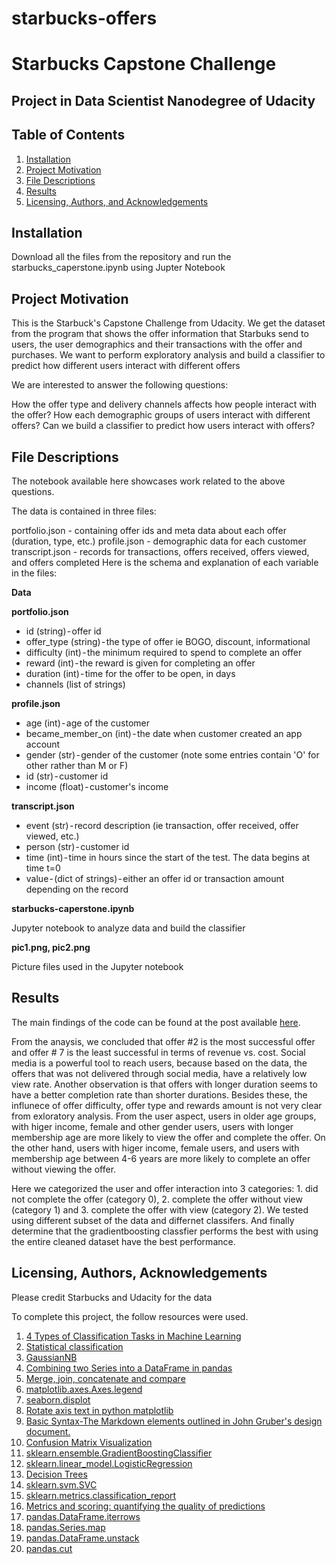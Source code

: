 # starbucks-offers

# Starbucks Capstone Challenge
## Project in Data Scientist Nanodegree of Udacity

## Table of Contents
1. [Installation](#installation)
2. [Project Motivation](#project-motivation)
3. [File Descriptions](#file-descriptions)
4. [Results](#results)
5. [Licensing, Authors, and Acknowledgements](#licensing-authors-acknowledgements)

## Installation

Download all the files from the repository and run the starbucks_caperstone.ipynb using Jupter Notebook

## Project Motivation

This is the Starbuck's Capstone Challenge from Udacity. We get the dataset from the program that shows the offer information that Starbuks send to users, the user demographics and their transactions with the offer and purchases. We want to perform exploratory analysis and build a classifier to predict how different users interact with different offers

We are interested to answer the following questions:

How the offer type and delivery channels affects how people interact with the offer?
How each demographic groups of users interact with different offers?
Can we build a classifier to predict how users interact with offers?

## File Descriptions
The notebook available here showcases work related to the above questions.

The data is contained in three files:

portfolio.json - containing offer ids and meta data about each offer (duration, type, etc.)
profile.json - demographic data for each customer
transcript.json - records for transactions, offers received, offers viewed, and offers completed
Here is the schema and explanation of each variable in the files:

**Data**

**portfolio.json**

- id (string) - offer id
- offer_type (string) - the type of offer ie BOGO, discount, informational
- difficulty (int) - the minimum required to spend to complete an offer
- reward (int) - the reward is given for completing an offer
- duration (int) - time for the offer to be open, in days
- channels (list of strings)

**profile.json**

- age (int) - age of the customer
- became_member_on (int) - the date when customer created an app account
- gender (str) - gender of the customer (note some entries contain 'O' for other rather than M or F)
- id (str) - customer id
- income (float) - customer's income

**transcript.json**

- event (str) - record description (ie transaction, offer received, offer viewed, etc.)
- person (str) - customer id
- time (int) - time in hours since the start of the test. The data begins at time t=0
- value - (dict of strings) - either an offer id or transaction amount depending on the record

**starbucks-caperstone.ipynb**

Jupyter notebook to analyze data and build the classifier

**pic1.png, pic2.png**

Picture files used in the Jupyter notebook


## Results
The main findings of the code can be found at the post available [here](https://jcguo.medium.com/how-users-reacts-to-starbucks-offers-a6243930b16).

From the anaysis, we concluded that offer #2 is the most successful offer and offer # 7 is the least successful in terms of revenue vs. cost. Social media is a powerful tool to reach users, because based on the data, the offers that was not delivered through social media, have a relatively low view rate. Another observation is that offers with longer duration seems to have a better completion rate than shorter durations. Besides these, the influnece of offer difficulty, offer type and rewards amount is not very clear from exloratory analysis. From the user aspect, users in older age groups, with higer income, female and other gender users, users with longer membership age are more likely to view the offer and complete the offer. On the other hand, users with higer income, female users, and users with membership age between 4-6 years are more likely to complete an offer without viewing the offer. 

Here we categorized the user and offer interaction into 3 categories: 1. did not complete the offer (category 0), 2. complete the offer without view (category 1) and 3. complete the offer with view (category 2). We tested using different subset of the data and differnet classifers. And finally determine that the gradientboosting classfier performs the best with using the entire cleaned dataset have the best performance. 

## Licensing, Authors, Acknowledgements
Please credit Starbucks and Udacity for the data

To complete this project, the follow resources were used.

1. [4 Types of Classification Tasks in Machine Learning](https://machinelearningmastery.com/types-of-classification-in-machine-learning/)
2. [Statistical classification](https://en.wikipedia.org/wiki/Statistical_classification#Algorithms)
3. [GaussianNB](https://scikit-learn.org/stable/modules/generated/sklearn.naive_bayes.GaussianNB.html)
4. [Combining two Series into a DataFrame in pandas](https://stackoverflow.com/questions/18062135/combining-two-series-into-a-dataframe-in-pandas)
5. [Merge, join, concatenate and compare](https://pandas.pydata.org/pandas-docs/stable/user_guide/merging.html)
6. [matplotlib.axes.Axes.legend](https://matplotlib.org/stable/api/_as_gen/matplotlib.axes.Axes.legend.html)
7. [seaborn.displot](https://seaborn.pydata.org/generated/seaborn.displot.html#seaborn.displot)
8. [Rotate axis text in python matplotlib](https://stackoverflow.com/questions/10998621/rotate-axis-text-in-python-matplotlib)
9. [Basic Syntax-The Markdown elements outlined in John Gruber's design document.](https://www.markdownguide.org/basic-syntax/)
10. [Confusion Matrix Visualization](https://medium.com/@dtuk81/confusion-matrix-visualization-fc31e3f30fea)
11. [sklearn.ensemble.GradientBoostingClassifier](https://scikit-learn.org/stable/modules/generated/sklearn.ensemble.GradientBoostingClassifier.html)
12. [sklearn.linear_model.LogisticRegression](https://scikit-learn.org/stable/modules/generated/sklearn.linear_model.LogisticRegression.html)
13. [Decision Trees](https://scikit-learn.org/stable/modules/tree.html)
14. [sklearn.svm.SVC](https://scikit-learn.org/stable/modules/generated/sklearn.svm.SVC.html)
15. [sklearn.metrics.classification_report](https://scikit-learn.org/stable/modules/generated/sklearn.metrics.classification_report.html#sklearn.metrics.classification_report)
16. [Metrics and scoring: quantifying the quality of predictions](https://scikit-learn.org/stable/modules/model_evaluation.html)
17. [pandas.DataFrame.iterrows](https://pandas.pydata.org/docs/reference/api/pandas.DataFrame.iterrows.html#pandas.DataFrame.iterrows)
18. [pandas.Series.map](https://pandas.pydata.org/docs/reference/api/pandas.Series.map.html)
19. [pandas.DataFrame.unstack](https://pandas.pydata.org/docs/reference/api/pandas.DataFrame.unstack.html)
20. [pandas.cut](https://pandas.pydata.org/docs/reference/api/pandas.cut.html)
